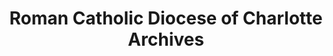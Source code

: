---
layout: repo
title: "Roman Catholic Diocese of Charlotte Archives"
id: 4636
permalink: repos/4636/
---